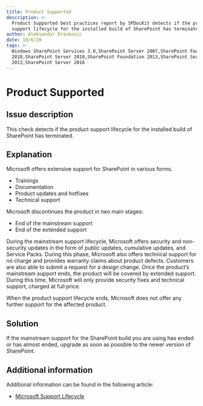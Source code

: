 ```yaml
---
title: Product Supported
description: >-
  Product Supported best practices report by SPDocKit detects if the product
  support lifecycle for the installed build of SharePoint has terminated.
author: Aleksandar Draskovic
date: 19/6/20
tags: >-
  Windows SharePoint Services 3.0,SharePoint Server 2007,SharePoint Foundation
  2010,SharePoint Server 2010,SharePoint Foundation 2013,SharePoint Server
  2013,SharePoint Server 2016
---
```


# Product Supported

## Issue description

This check detects if the product support lifecycle for the installed build of SharePoint has terminated.

## Explanation

Microsoft offers extensive support for SharePoint in various forms.

* Trainings
* Documentation
* Product updates and hotfixes
* Technical support

Microsoft discontinues the product in two main stages:

* End of the mainstream support
* End of the extended support

During the mainstream support lifecycle, Microsoft offers security and non-security updates in the form of public updates, cumulative updates, and Service Packs. During this phase, Microsoft also offers technical support for no charge and provides warranty claims about product defects. Customers are also able to submit a request for a design change. Once the product’s mainstream support ends, the product will be covered by extended support. During this time, Microsoft will only provide security fixes and technical support, charged at full price.

When the product support lifecycle ends, Microsoft does not offer any further support for the affected product.

## Solution

If the mainstream support for the SharePoint build you are using has ended or has almost ended, upgrade as soon as possible to the newer version of SharePoint.

## Additional information

Additional information can be found in the following article:

* [Microsoft Support Lifecycle](https://support.microsoft.com/en-us/lifecycle/search?alpha=sharepoint%20server&Filter=FilterNO)

